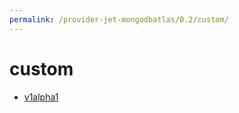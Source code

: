 ```yaml
---
permalink: /provider-jet-mongodbatlas/0.2/custom/
---
```


# custom



* [v1alpha1](v1alpha1/index.md)